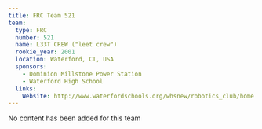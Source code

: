 ```yaml
---
title: FRC Team 521
team:
  type: FRC
  number: 521
  name: L33T CREW ("leet crew")
  rookie_year: 2001
  location: Waterford, CT, USA
  sponsors:
    - Dominion Millstone Power Station
    - Waterford High School
  links:
    Website: http://www.waterfordschools.org/whsnew/robotics_club/home.html
---
```

No content has been added for this team
